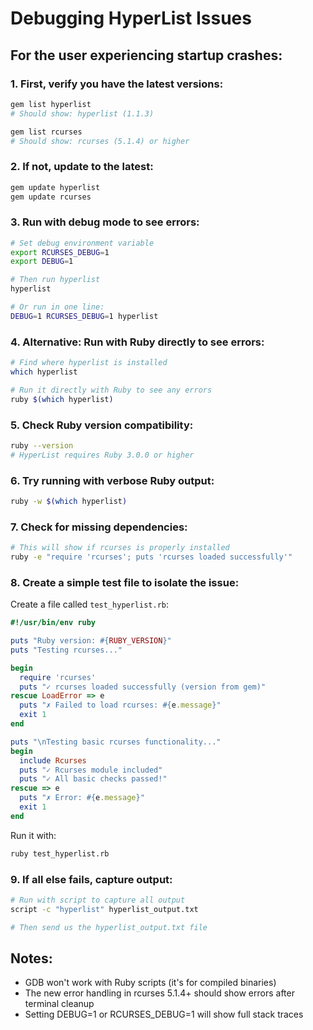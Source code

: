 # Debugging HyperList Issues

## For the user experiencing startup crashes:

### 1. First, verify you have the latest versions:

```bash
gem list hyperlist
# Should show: hyperlist (1.1.3)

gem list rcurses  
# Should show: rcurses (5.1.4) or higher
```

### 2. If not, update to the latest:

```bash
gem update hyperlist
gem update rcurses
```

### 3. Run with debug mode to see errors:

```bash
# Set debug environment variable
export RCURSES_DEBUG=1
export DEBUG=1

# Then run hyperlist
hyperlist

# Or run in one line:
DEBUG=1 RCURSES_DEBUG=1 hyperlist
```

### 4. Alternative: Run with Ruby directly to see errors:

```bash
# Find where hyperlist is installed
which hyperlist

# Run it directly with Ruby to see any errors
ruby $(which hyperlist)
```

### 5. Check Ruby version compatibility:

```bash
ruby --version
# HyperList requires Ruby 3.0.0 or higher
```

### 6. Try running with verbose Ruby output:

```bash
ruby -w $(which hyperlist)
```

### 7. Check for missing dependencies:

```bash
# This will show if rcurses is properly installed
ruby -e "require 'rcurses'; puts 'rcurses loaded successfully'"
```

### 8. Create a simple test file to isolate the issue:

Create a file called `test_hyperlist.rb`:

```ruby
#!/usr/bin/env ruby

puts "Ruby version: #{RUBY_VERSION}"
puts "Testing rcurses..."

begin
  require 'rcurses'
  puts "✓ rcurses loaded successfully (version from gem)"
rescue LoadError => e
  puts "✗ Failed to load rcurses: #{e.message}"
  exit 1
end

puts "\nTesting basic rcurses functionality..."
begin
  include Rcurses
  puts "✓ Rcurses module included"
  puts "✓ All basic checks passed!"
rescue => e
  puts "✗ Error: #{e.message}"
  exit 1
end
```

Run it with:
```bash
ruby test_hyperlist.rb
```

### 9. If all else fails, capture output:

```bash
# Run with script to capture all output
script -c "hyperlist" hyperlist_output.txt

# Then send us the hyperlist_output.txt file
```

## Notes:
- GDB won't work with Ruby scripts (it's for compiled binaries)
- The new error handling in rcurses 5.1.4+ should show errors after terminal cleanup
- Setting DEBUG=1 or RCURSES_DEBUG=1 will show full stack traces